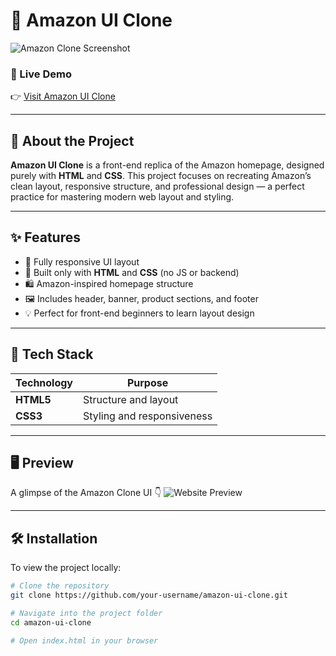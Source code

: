 # 🛒 Amazon UI Clone

![Amazon Clone Screenshot](https://amazon-ui-clone.anubhavsingh.website/websiteImg.png)

### 🚀 Live Demo
👉 [Visit Amazon UI Clone](https://amazon-ui-clone.anubhavsingh.website/)

---

## 🌟 About the Project
**Amazon UI Clone** is a front-end replica of the Amazon homepage, designed purely with **HTML** and **CSS**.
This project focuses on recreating Amazon’s clean layout, responsive structure, and professional design — a perfect practice for mastering modern web layout and styling.

---

## ✨ Features
- 🎨 Fully responsive UI layout
- 🧱 Built only with **HTML** and **CSS** (no JS or backend)
- 🛍️ Amazon-inspired homepage structure
- 🖼️ Includes header, banner, product sections, and footer
- 💡 Perfect for front-end beginners to learn layout design

---

## 🧰 Tech Stack
| Technology | Purpose |
|-------------|----------|
| **HTML5** | Structure and layout |
| **CSS3** | Styling and responsiveness |

---

## 🖥️ Preview
A glimpse of the Amazon Clone UI 👇
![Website Preview](https://amazon-ui-clone.anubhavsingh.website/websiteImg.png)

---

## 🛠️ Installation
To view the project locally:

```bash
# Clone the repository
git clone https://github.com/your-username/amazon-ui-clone.git

# Navigate into the project folder
cd amazon-ui-clone

# Open index.html in your browser
